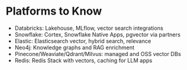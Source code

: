 # Platforms to Know
- Databricks: Lakehouse, MLflow, vector search integrations
- Snowflake: Cortex, Snowflake Native Apps, pgvector via partners
- Elastic: Elasticsearch vector, hybrid search, relevance
- Neo4j: Knowledge graphs and RAG enrichment
- Pinecone/Weaviate/Qdrant/Milvus: managed and OSS vector DBs
- Redis: Redis Stack with vectors, caching for LLM apps
